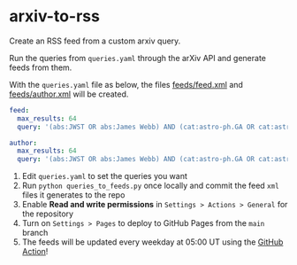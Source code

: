 # arxiv-to-rss
Create an RSS feed from a custom arxiv query.

Run the queries from ``queries.yaml`` through the arXiv API and generate feeds from them.

With the ``queries.yaml`` file as below, the files [feeds/feed.xml](https://gbrammer.github.io/arxiv-to-rss/feeds/feed.xml)
and [feeds/author.xml](https://gbrammer.github.io/arxiv-to-rss/feeds/author.xml) will be created.

```yaml
feed:
  max_results: 64
  query: '(abs:JWST OR abs:James Webb) AND (cat:astro-ph.GA OR cat:astro-ph.CO)'

author:
  max_results: 64
  query: '(abs:JWST OR abs:James Webb) AND (cat:astro-ph.GA OR cat:astro-ph.CO) AND (au:Brammer)'
```

1. Edit ``queries.yaml`` to set the queries you want
1. Run `python queries_to_feeds.py` once locally and commit the feed `xml` files it generates to the repo
1. Enable **Read and write permissions** in ``Settings > Actions > General`` for the repository
1. Turn on ``Settings > Pages`` to deploy to GitHub Pages from the ``main`` branch
1. The feeds will be updated every weekday at 05:00 UT using the [GitHub Action](https://github.com/gbrammer/arxiv-to-rss/actions/workflows/update_feed.yml)!
